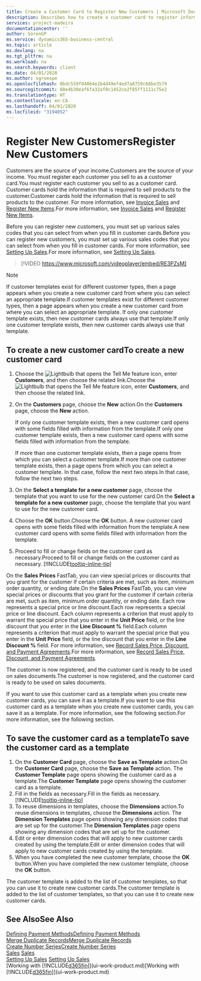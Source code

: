 ```yaml
---
title: Create a Customer Card to Register New Customers | Microsoft Docs
description: Describes how to create a customer card to register information about each new customer or client that you sell to.
services: project-madeira
documentationcenter: ''
author: SorenGP
ms.service: dynamics365-business-central
ms.topic: article
ms.devlang: na
ms.tgt_pltfrm: na
ms.workload: na
ms.search.keywords: client
ms.date: 04/01/2020
ms.author: sgroespe
ms.openlocfilehash: 0bdc559f04064e2b4d49ef4ed7a8759c68be3579
ms.sourcegitcommit: 88e4b30eaf6fa32af0c1452ce2f85ff1111c75e2
ms.translationtype: HT
ms.contentlocale: en-CA
ms.lasthandoff: 04/01/2020
ms.locfileid: "3194052"
---
```

# <a name="register-new-customers"></a><span data-ttu-id="97617-103">Register New Customers</span><span class="sxs-lookup"><span data-stu-id="97617-103">Register New Customers</span></span>
<span data-ttu-id="97617-104">Customers are the source of your income.</span><span class="sxs-lookup"><span data-stu-id="97617-104">Customers are the source of your income.</span></span> <span data-ttu-id="97617-105">You must register each customer you sell to as a customer card.</span><span class="sxs-lookup"><span data-stu-id="97617-105">You must register each customer you sell to as a customer card.</span></span> <span data-ttu-id="97617-106">Customer cards hold the information that is required to sell products to the customer.</span><span class="sxs-lookup"><span data-stu-id="97617-106">Customer cards hold the information that is required to sell products to the customer.</span></span> <span data-ttu-id="97617-107">For more information, see [Invoice Sales](sales-how-invoice-sales.md) and [Register New Items](inventory-how-register-new-items.md).</span><span class="sxs-lookup"><span data-stu-id="97617-107">For more information, see [Invoice Sales](sales-how-invoice-sales.md) and [Register New Items](inventory-how-register-new-items.md).</span></span>  

<span data-ttu-id="97617-108">Before you can register new customers, you must set up various sales codes that you can select from when you fill in customer cards.</span><span class="sxs-lookup"><span data-stu-id="97617-108">Before you can register new customers, you must set up various sales codes that you can select from when you fill in customer cards.</span></span> <span data-ttu-id="97617-109">For more information, see [Setting Up Sales](sales-setup-sales.md).</span><span class="sxs-lookup"><span data-stu-id="97617-109">For more information, see [Setting Up Sales](sales-setup-sales.md).</span></span>

> [!VIDEO https://www.microsoft.com/videoplayer/embed/RE3PZsM]

> [!NOTE]  
> <span data-ttu-id="97617-110">If customer templates exist for different customer types, then a page appears when you create a new customer card from where you can select an appropriate template.</span><span class="sxs-lookup"><span data-stu-id="97617-110">If customer templates exist for different customer types, then a page appears when you create a new customer card from where you can select an appropriate template.</span></span> <span data-ttu-id="97617-111">If only one customer template exists, then new customer cards always use that template.</span><span class="sxs-lookup"><span data-stu-id="97617-111">If only one customer template exists, then new customer cards always use that template.</span></span>  

## <a name="to-create-a-new-customer-card"></a><span data-ttu-id="97617-112">To create a new customer card</span><span class="sxs-lookup"><span data-stu-id="97617-112">To create a new customer card</span></span>
1. <span data-ttu-id="97617-113">Choose the ![Lightbulb that opens the Tell Me feature](media/ui-search/search_small.png "Tell me what you want to do") icon, enter **Customers**, and then choose the related link.</span><span class="sxs-lookup"><span data-stu-id="97617-113">Choose the ![Lightbulb that opens the Tell Me feature](media/ui-search/search_small.png "Tell me what you want to do") icon, enter **Customers**, and then choose the related link.</span></span>  
2. <span data-ttu-id="97617-114">On the **Customers** page, choose the **New** action.</span><span class="sxs-lookup"><span data-stu-id="97617-114">On the **Customers** page, choose the **New** action.</span></span>

    <span data-ttu-id="97617-115">If only one customer template exists, then a new customer card opens with some fields filled with information from the template.</span><span class="sxs-lookup"><span data-stu-id="97617-115">If only one customer template exists, then a new customer card opens with some fields filled with information from the template.</span></span>

    <span data-ttu-id="97617-116">If more than one customer template exists, then a page opens from which you can select a customer template.</span><span class="sxs-lookup"><span data-stu-id="97617-116">If more than one customer template exists, then a page opens from which you can select a customer template.</span></span> <span data-ttu-id="97617-117">In that case, follow the next two steps.</span><span class="sxs-lookup"><span data-stu-id="97617-117">In that case, follow the next two steps.</span></span>
3. <span data-ttu-id="97617-118">On the **Select a template for a new customer** page, choose the template that you want to use for the new customer card.</span><span class="sxs-lookup"><span data-stu-id="97617-118">On the **Select a template for a new customer** page, choose the template that you want to use for the new customer card.</span></span>
4. <span data-ttu-id="97617-119">Choose the **OK** button.</span><span class="sxs-lookup"><span data-stu-id="97617-119">Choose the **OK** button.</span></span> <span data-ttu-id="97617-120">A new customer card opens with some fields filled with information from the template.</span><span class="sxs-lookup"><span data-stu-id="97617-120">A new customer card opens with some fields filled with information from the template.</span></span>  
5. <span data-ttu-id="97617-121">Proceed to fill or change fields on the customer card as necessary.</span><span class="sxs-lookup"><span data-stu-id="97617-121">Proceed to fill or change fields on the customer card as necessary.</span></span> [!INCLUDE[tooltip-inline-tip](includes/tooltip-inline-tip_md.md)]

<span data-ttu-id="97617-122">On the **Sales Prices** FastTab, you can view special prices or discounts that you grant for the customer if certain criteria are met, such as item, minimum order quantity, or ending date.</span><span class="sxs-lookup"><span data-stu-id="97617-122">On the **Sales Prices** FastTab, you can view special prices or discounts that you grant for the customer if certain criteria are met, such as item, minimum order quantity, or ending date.</span></span> <span data-ttu-id="97617-123">Each row represents a special price or line discount.</span><span class="sxs-lookup"><span data-stu-id="97617-123">Each row represents a special price or line discount.</span></span> <span data-ttu-id="97617-124">Each column represents a criterion that must apply to warrant the special price that you enter in the **Unit Price** field, or the line discount that you enter in the **Line Discount %** field.</span><span class="sxs-lookup"><span data-stu-id="97617-124">Each column represents a criterion that must apply to warrant the special price that you enter in the **Unit Price** field, or the line discount that you enter in the **Line Discount %** field.</span></span> <span data-ttu-id="97617-125">For more information, see [Record Sales Price, Discount, and Payment Agreements](sales-how-record-sales-price-discount-payment-agreements.md).</span><span class="sxs-lookup"><span data-stu-id="97617-125">For more information, see [Record Sales Price, Discount, and Payment Agreements](sales-how-record-sales-price-discount-payment-agreements.md).</span></span>

<span data-ttu-id="97617-126">The customer is now registered, and the customer card is ready to be used on sales documents.</span><span class="sxs-lookup"><span data-stu-id="97617-126">The customer is now registered, and the customer card is ready to be used on sales documents.</span></span>

<span data-ttu-id="97617-127">If you want to use this customer card as a template when you create new customer cards, you can save it as a template.</span><span class="sxs-lookup"><span data-stu-id="97617-127">If you want to use this customer card as a template when you create new customer cards, you can save it as a template.</span></span> <span data-ttu-id="97617-128">For more information, see the following section.</span><span class="sxs-lookup"><span data-stu-id="97617-128">For more information, see the following section.</span></span>

## <a name="to-save-the-customer-card-as-a-template"></a><span data-ttu-id="97617-129">To save the customer card as a template</span><span class="sxs-lookup"><span data-stu-id="97617-129">To save the customer card as a template</span></span>
1. <span data-ttu-id="97617-130">On the **Customer Card** page, choose the **Save as Template** action.</span><span class="sxs-lookup"><span data-stu-id="97617-130">On the **Customer Card** page, choose the **Save as Template** action.</span></span> <span data-ttu-id="97617-131">The **Customer Template** page opens showing the customer card as a template.</span><span class="sxs-lookup"><span data-stu-id="97617-131">The **Customer Template** page opens showing the customer card as a template.</span></span>
2. <span data-ttu-id="97617-132">Fill in the fields as necessary.</span><span class="sxs-lookup"><span data-stu-id="97617-132">Fill in the fields as necessary.</span></span> [!INCLUDE[tooltip-inline-tip](includes/tooltip-inline-tip_md.md)]
3. <span data-ttu-id="97617-133">To reuse dimensions in templates, choose the **Dimensions** action.</span><span class="sxs-lookup"><span data-stu-id="97617-133">To reuse dimensions in templates, choose the **Dimensions** action.</span></span> <span data-ttu-id="97617-134">The **Dimension Templates** page opens showing any dimension codes that are set up for the customer.</span><span class="sxs-lookup"><span data-stu-id="97617-134">The **Dimension Templates** page opens showing any dimension codes that are set up for the customer.</span></span>
4. <span data-ttu-id="97617-135">Edit or enter dimension codes that will apply to new customer cards created by using the template.</span><span class="sxs-lookup"><span data-stu-id="97617-135">Edit or enter dimension codes that will apply to new customer cards created by using the template.</span></span>  
5. <span data-ttu-id="97617-136">When you have completed the new customer template, choose the **OK** button.</span><span class="sxs-lookup"><span data-stu-id="97617-136">When you have completed the new customer template, choose the **OK** button.</span></span>

<span data-ttu-id="97617-137">The customer template is added to the list of customer templates, so that you can use it to create new customer cards.</span><span class="sxs-lookup"><span data-stu-id="97617-137">The customer template is added to the list of customer templates, so that you can use it to create new customer cards.</span></span>

## <a name="see-also"></a><span data-ttu-id="97617-138">See Also</span><span class="sxs-lookup"><span data-stu-id="97617-138">See Also</span></span>
[<span data-ttu-id="97617-139">Defining Payment Methods</span><span class="sxs-lookup"><span data-stu-id="97617-139">Defining Payment Methods</span></span>](finance-payment-methods.md)  
[<span data-ttu-id="97617-140">Merge Duplicate Records</span><span class="sxs-lookup"><span data-stu-id="97617-140">Merge Duplicate Records</span></span>](sales-how-merge-duplicate-records.md)  
[<span data-ttu-id="97617-141">Create Number Series</span><span class="sxs-lookup"><span data-stu-id="97617-141">Create Number Series</span></span>](ui-create-number-series.md)  
<span data-ttu-id="97617-142">[Sales](sales-manage-sales.md)  </span><span class="sxs-lookup"><span data-stu-id="97617-142">[Sales](sales-manage-sales.md)  </span></span>  
<span data-ttu-id="97617-143">[Setting Up Sales](sales-setup-sales.md)  </span><span class="sxs-lookup"><span data-stu-id="97617-143">[Setting Up Sales](sales-setup-sales.md)  </span></span>  
<span data-ttu-id="97617-144">[Working with [!INCLUDE[d365fin](includes/d365fin_md.md)]](ui-work-product.md)</span><span class="sxs-lookup"><span data-stu-id="97617-144">[Working with [!INCLUDE[d365fin](includes/d365fin_md.md)]](ui-work-product.md)</span></span>
